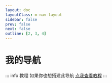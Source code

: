 ```yaml
---
layout: doc
layoutClass: m-nav-layout
sidebar: false
prev: false
next: false
outline: [2, 3, 4]
---
```


<style src="../.vitepress/theme/style/nav.scss"></style>

<script setup>
import { NAV_DATA } from '../.vitepress/theme/untils/data'
</script>


# 我的导航

::: info 教程
如果你也想搭建此导航 [点我查看教程](./index.md#茂茂导航)
:::

<MNavLinks v-for="{title, items} in NAV_DATA" :title="title" :items="items"/>
